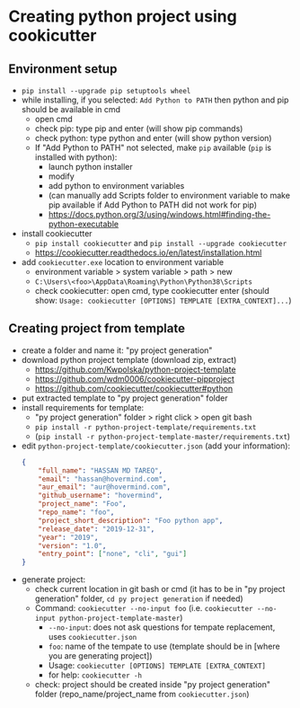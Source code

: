 # Creating python project using cookicutter

## Environment setup
* `pip install --upgrade pip setuptools wheel`
* while installing, if you selected: `Add Python to PATH` then python and pip should be available in cmd
  * open cmd
  * check pip: type pip and enter (will show pip commands)
  * check python: type python and enter (will show python version)
  * If "Add Python to PATH" not selected, make `pip` available (`pip` is installed with python):
    * launch python installer
    * modify
    * add python to environment variables
    * (can manually add Scripts folder to environment variable to make pip available if Add Python to PATH did not work for pip)
    * https://docs.python.org/3/using/windows.html#finding-the-python-executable
* install cookiecutter
  * `pip install cookiecutter` and `pip install --upgrade cookiecutter`
  * https://cookiecutter.readthedocs.io/en/latest/installation.html
* add `cookiecutter.exe` location to environment variable
  * environment variable > system variable > path > new 
  * `C:\Users\<foo>\AppData\Roaming\Python\Python38\Scripts`
  * check cookiecutter: open cmd, type cookiecutter enter (should show: `Usage: cookiecutter [OPTIONS] TEMPLATE [EXTRA_CONTEXT]...`)

## Creating project from template
* create a folder and name it: "py project generation"
* download python project template (download zip, extract)
  * https://github.com/Kwpolska/python-project-template
  * https://github.com/wdm0006/cookiecutter-pipproject
  * https://github.com/cookiecutter/cookiecutter#python
* put extracted template to "py project generation" folder
* install requirements for template:
  * "py project generation" folder > right click > open git bash
  * `pip install -r python-project-template/requirements.txt`
  * (`pip install -r python-project-template-master/requirements.txt`)
* edit `python-project-template/cookiecutter.json` (add your information):
	```json
	{
		"full_name": "HASSAN MD TAREQ",
		"email": "hassan@hovermind.com",
		"aur_email": "aur@hovermind.com",
		"github_username": "hovermind",
		"project_name": "Foo",
		"repo_name": "foo",
		"project_short_description": "Foo python app",
		"release_date": "2019-12-31",
		"year": "2019",
		"version": "1.0",
		"entry_point": ["none", "cli", "gui"]
	}
	```
* generate project:
  * check current location in git bash or cmd (it has to be in "py project generation" folder, `cd py project generation` if needed)
  * Command: `cookiecutter --no-input foo` (i.e. `cookiecutter --no-input python-project-template-master`)
    * `--no-input`: does not ask questions for tempate replacement, uses `cookiecutter.json`
	* `foo`: name of the tempate to use (template should be in [where you are generating project])
    * Usage: `cookiecutter [OPTIONS] TEMPLATE [EXTRA_CONTEXT]`
    * for help: `cookiecutter -h`
  * check: project should be created inside "py project generation" folder (repo_name/project_name from `cookiecutter.json`)
